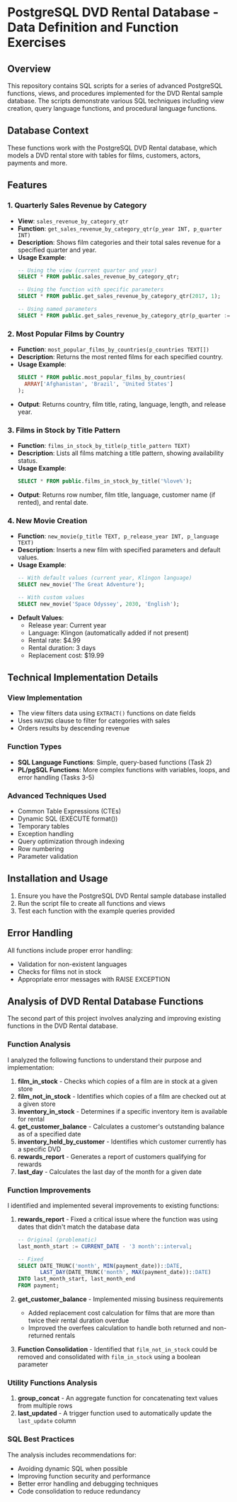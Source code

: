 # PostgreSQL DVD Rental Database - Data Definition and Function Exercises

## Overview
This repository contains SQL scripts for a series of advanced PostgreSQL functions, views, and procedures implemented for the DVD Rental sample database. The scripts demonstrate various SQL techniques including view creation, query language functions, and procedural language functions.

## Database Context
These functions work with the PostgreSQL DVD Rental database, which models a DVD rental store with tables for films, customers, actors, payments and more.

## Features

### 1. Quarterly Sales Revenue by Category
- **View**: `sales_revenue_by_category_qtr`
- **Function**: `get_sales_revenue_by_category_qtr(p_year INT, p_quarter INT)`
- **Description**: Shows film categories and their total sales revenue for a specified quarter and year.
- **Usage Example**:
  ```sql
  -- Using the view (current quarter and year)
  SELECT * FROM public.sales_revenue_by_category_qtr;
  
  -- Using the function with specific parameters
  SELECT * FROM public.get_sales_revenue_by_category_qtr(2017, 1);
  
  -- Using named parameters
  SELECT * FROM public.get_sales_revenue_by_category_qtr(p_quarter := 2);
  ```

### 2. Most Popular Films by Country
- **Function**: `most_popular_films_by_countries(p_countries TEXT[])`
- **Description**: Returns the most rented films for each specified country.
- **Usage Example**:
  ```sql
  SELECT * FROM public.most_popular_films_by_countries(
    ARRAY['Afghanistan', 'Brazil', 'United States']
  );
  ```
- **Output**: Returns country, film title, rating, language, length, and release year.

### 3. Films in Stock by Title Pattern
- **Function**: `films_in_stock_by_title(p_title_pattern TEXT)`
- **Description**: Lists all films matching a title pattern, showing availability status.
- **Usage Example**:
  ```sql
  SELECT * FROM public.films_in_stock_by_title('%love%');
  ```
- **Output**: Returns row number, film title, language, customer name (if rented), and rental date.

### 4. New Movie Creation
- **Function**: `new_movie(p_title TEXT, p_release_year INT, p_language TEXT)`
- **Description**: Inserts a new film with specified parameters and default values.
- **Usage Example**:
  ```sql
  -- With default values (current year, Klingon language)
  SELECT new_movie('The Great Adventure');
  
  -- With custom values
  SELECT new_movie('Space Odyssey', 2030, 'English');
  ```
- **Default Values**:
  - Release year: Current year
  - Language: Klingon (automatically added if not present)
  - Rental rate: $4.99
  - Rental duration: 3 days
  - Replacement cost: $19.99

## Technical Implementation Details

### View Implementation
- The view filters data using `EXTRACT()` functions on date fields
- Uses `HAVING` clause to filter for categories with sales
- Orders results by descending revenue

### Function Types
- **SQL Language Functions**: Simple, query-based functions (Task 2)
- **PL/pgSQL Functions**: More complex functions with variables, loops, and error handling (Tasks 3-5)

### Advanced Techniques Used
- Common Table Expressions (CTEs)
- Dynamic SQL (EXECUTE format())
- Temporary tables
- Exception handling
- Query optimization through indexing
- Row numbering
- Parameter validation

## Installation and Usage
1. Ensure you have the PostgreSQL DVD Rental sample database installed
2. Run the script file to create all functions and views
3. Test each function with the example queries provided

## Error Handling
All functions include proper error handling:
- Validation for non-existent languages
- Checks for films not in stock
- Appropriate error messages with RAISE EXCEPTION

## Analysis of DVD Rental Database Functions

The second part of this project involves analyzing and improving existing functions in the DVD Rental database.

### Function Analysis

I analyzed the following functions to understand their purpose and implementation:

1. **film_in_stock** - Checks which copies of a film are in stock at a given store
2. **film_not_in_stock** - Identifies which copies of a film are checked out at a given store
3. **inventory_in_stock** - Determines if a specific inventory item is available for rental
4. **get_customer_balance** - Calculates a customer's outstanding balance as of a specified date
5. **inventory_held_by_customer** - Identifies which customer currently has a specific DVD
6. **rewards_report** - Generates a report of customers qualifying for rewards
7. **last_day** - Calculates the last day of the month for a given date

### Function Improvements

I identified and implemented several improvements to existing functions:

1. **rewards_report** - Fixed a critical issue where the function was using dates that didn't match the database data
   ```sql
   -- Original (problematic)
   last_month_start := CURRENT_DATE - '3 month'::interval;
   
   -- Fixed
   SELECT DATE_TRUNC('month', MIN(payment_date))::DATE,
          LAST_DAY(DATE_TRUNC('month', MAX(payment_date))::DATE)
   INTO last_month_start, last_month_end
   FROM payment;
   ```

2. **get_customer_balance** - Implemented missing business requirements
   - Added replacement cost calculation for films that are more than twice their rental duration overdue
   - Improved the overfees calculation to handle both returned and non-returned rentals

3. **Function Consolidation** - Identified that `film_not_in_stock` could be removed and consolidated with `film_in_stock` using a boolean parameter

### Utility Functions Analysis

1. **group_concat** - An aggregate function for concatenating text values from multiple rows
2. **last_updated** - A trigger function used to automatically update the `last_update` column

### SQL Best Practices

The analysis includes recommendations for:
- Avoiding dynamic SQL when possible
- Improving function security and performance
- Better error handling and debugging techniques
- Code consolidation to reduce redundancy


